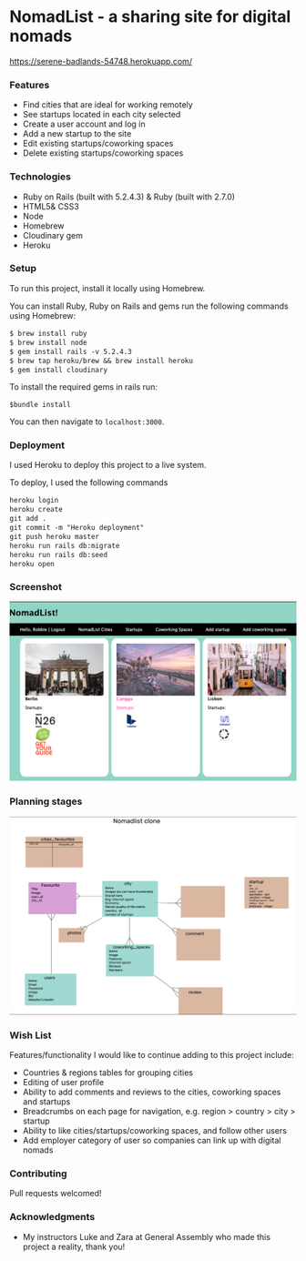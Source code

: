# NomadList - a sharing site for digital nomads

https://serene-badlands-54748.herokuapp.com/

### Features
- Find cities that are ideal for working remotely
- See startups located in each city selected
- Create a user account and log in
- Add a new startup to the site
- Edit existing startups/coworking spaces
- Delete existing startups/coworking spaces

### Technologies

- Ruby on Rails (built with 5.2.4.3) & Ruby (built with 2.7.0)
- HTML5& CSS3
- Node
- Homebrew
- Cloudinary gem
- Heroku

### Setup

To run this project, install it locally using Homebrew.

You can install Ruby, Ruby on Rails and gems run the following commands using Homebrew: 

```
$ brew install ruby
$ brew install node
$ gem install rails -v 5.2.4.3
$ brew tap heroku/brew && brew install heroku
$ gem install cloudinary
```

To install the required gems in rails run: 
```
$bundle install
```

You can then navigate to `localhost:3000`. 

### Deployment

I used Heroku to deploy this project to a live system. 

To deploy, I used the following commands
```
heroku login
heroku create
git add .
git commit -m "Heroku deployment"
git push heroku master
heroku run rails db:migrate
heroku run rails db:seed
heroku open
```

### Screenshot

![image](app/assets/images/Screenshot.png)

### Planning stages

![image](app/assets/images/Wireframe.png)

### Wish List
Features/functionality I would like to continue adding to this project include:
- Countries & regions tables for grouping cities
- Editing of user profile
- Ability to add comments and reviews to the cities, coworking spaces and startups
- Breadcrumbs on each page for navigation, e.g. region > country > city > startup
- Ability to like cities/startups/coworking spaces, and follow other users
- Add employer category of user so companies can link up with digital nomads

### Contributing
Pull requests welcomed!

### Acknowledgments

* My instructors Luke and Zara at General Assembly who made this project a reality, thank you!
